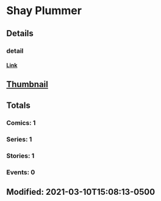 # Shay  Plummer 
## Details
### detail
#### [Link](http://marvel.com/comics/creators/13791/shay_plummer?utm_campaign=apiRef&utm_source=225578a89fc76f3d20fbffda5d17a88d)
## [Thumbnail](http://i.annihil.us/u/prod/marvel/i/mg/b/40/image_not_available.jpg)
## Totals
### Comics: 1
### Series: 1
### Stories: 1
### Events: 0
## Modified: 2021-03-10T15:08:13-0500